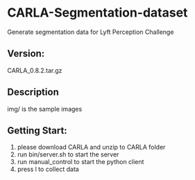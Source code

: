 # CARLA-Segmentation-dataset
Generate segmentation data for Lyft Perception Challenge

## Version:
CARLA_0.8.2.tar.gz

## Description 
img/ is the sample images

## Getting Start:
1. please download CARLA and unzip to CARLA folder
2. run bin/server.sh to start the server 
3. run manual_control to start the python client
4. press l to collect data 
